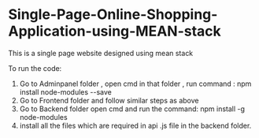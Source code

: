 # Single-Page-Online-Shopping-Application-using-MEAN-stack
This is a single page website designed using mean stack

To run the code:
1. Go to Adminpanel folder , open cmd in that folder , run command : npm install node-modules --save
2. Go to Frontend folder and follow similar steps as above 
3. Go to Backend folder open cmd and run the command: npm install -g node-modules
4. install all the  files which are required in api .js file in the backend folder.

